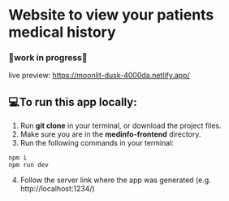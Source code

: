 # Website to view your patients medical history
### :construction:work in progress:construction:
live preview: https://moonlit-dusk-4000da.netlify.app/

## :computer:To run this app locally:
1. Run **git clone** in your terminal, or download the project files.
2. Make sure you are in the **medinfo-frontend** directory.
3. Run the following commands in your terminal:
```
npm i
npm run dev
```
4. Follow the server link where the app was generated (e.g. http://localhost:1234/)
